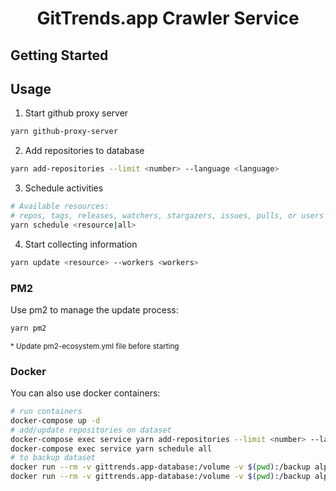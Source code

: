 # <center>GitTrends.app Crawler Service</center>

## Getting Started

## Usage

1. Start github proxy server

```sh
yarn github-proxy-server
```

2. Add repositories to database

```sh
yarn add-repositories --limit <number> --language <language>
```

3. Schedule activities

```sh
# Available resources:
# repos, tags, releases, watchers, stargazers, issues, pulls, or users
yarn schedule <resource|all>
```

4. Start collecting information

```sh
yarn update <resource> --workers <workers>
```

### PM2

Use pm2 to manage the update process:

```sh
yarn pm2
```

<sub>\* Update pm2-ecosystem.yml file before starting</sub>

### Docker

You can also use docker containers:

```sh
# run containers
docker-compose up -d
# add/update repositories on dataset
docker-compose exec service yarn add-repositories --limit <number> --language <language>
docker-compose exec service yarn schedule all
# to backup dataset
docker run --rm -v gittrends.app-database:/volume -v $(pwd):/backup alpine tar -cjf /backup/dump-`date -u +%s000`.tar.bz2 -C /volume ./
docker run --rm -v gittrends.app-database:/volume -v $(pwd):/backup alpine sh -c "rm -rf /volume/* /volume/..?* /volume/.[!.]* ; tar -C /volume/ -xjf /backup/$(find . -name "dump-*.tar.bz2" | head -n1)"

```
